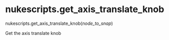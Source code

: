 # nukescripts.get_axis_translate_knob
nukescripts.get_axis_translate_knob(_node_to_snap_)

Get the axis translate knob